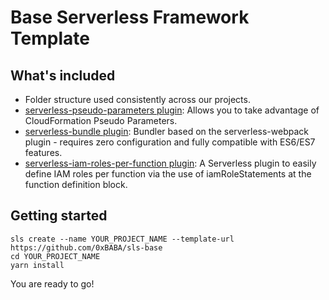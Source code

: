 # Base Serverless Framework Template

## What's included

- Folder structure used consistently across our projects.
- [serverless-pseudo-parameters plugin](https://www.npmjs.com/package/serverless-pseudo-parameters): Allows you to take advantage of CloudFormation Pseudo Parameters.
- [serverless-bundle plugin](https://www.npmjs.com/package/serverless-pseudo-parameters): Bundler based on the serverless-webpack plugin - requires zero configuration and fully compatible with ES6/ES7 features.
- [serverless-iam-roles-per-function plugin](https://www.npmjs.com/package/serverless-iam-roles-per-function): A Serverless plugin to easily define IAM roles per function via the use of iamRoleStatements at the function definition block.

## Getting started

```
sls create --name YOUR_PROJECT_NAME --template-url https://github.com/0xBABA/sls-base
cd YOUR_PROJECT_NAME
yarn install
```

You are ready to go!
